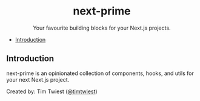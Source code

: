 <h1 align="center">next-prime</h1>

<p align="center">
  Your favourite building blocks for your Next.js projects.
</p>

<!-- TOC -->

* [Introduction](#introduction)

<!-- TOC -->

## Introduction

next-prime is an opinionated collection of components, hooks, and utils for your next Next.js project.

Created by: Tim Twiest ([@timtwiest](https://timtwiest.nl))
